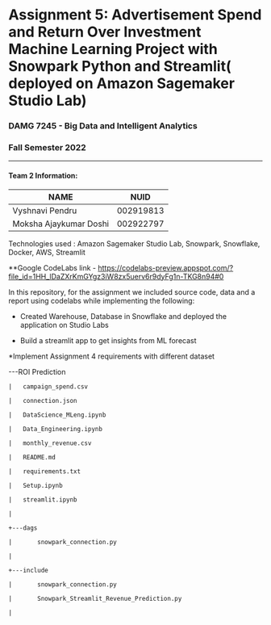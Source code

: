 # Assignment 5:  Advertisement Spend and Return Over Investment Machine Learning Project with Snowpark Python and Streamlit( deployed on Amazon Sagemaker Studio Lab)


### DAMG 7245 - Big Data and Intelligent Analytics 
### Fall Semester 2022
---------------------------------------------------------------------------------------------------------------------------------------------


#### Team 2  Information:

| NAME                  |     NUID        |
|-----------------------|-----------------|
| Vyshnavi Pendru       |   002919813     |
| Moksha Ajaykumar Doshi|   002922797     |

Technologies used : Amazon Sagemaker Studio Lab, Snowpark, Snowflake, Docker, AWS, Streamlit

**Google CodeLabs link - https://codelabs-preview.appspot.com/?file_id=1HH_lDaZXrKmGYgz3iW8zx5uerv6r9dyFg1n-TKG8n94#0

In this repository, for the assignment we included source code, data and a report using codelabs while implementing the following:

* Created Warehouse, Database in Snowflake and deployed the application on Studio Labs

* Build a streamlit app to get insights from ML forecast

*Implement Assignment 4 requirements with different dataset




\---ROI Prediction

    |   campaign_spend.csv
    
    |   connection.json
    
    |   DataScience_MLeng.ipynb
    
    |   Data_Engineering.ipynb
    
    |   monthly_revenue.csv
    
    |   README.md
    
    |   requirements.txt
    
    |   Setup.ipynb
    
    |   streamlit.ipynb
    
    |   
    
    +---dags
    
    |       snowpark_connection.py
    
    |       
    
    +---include
    
    |       snowpark_connection.py
    
    |       Snowpark_Streamlit_Revenue_Prediction.py
    
    |       
